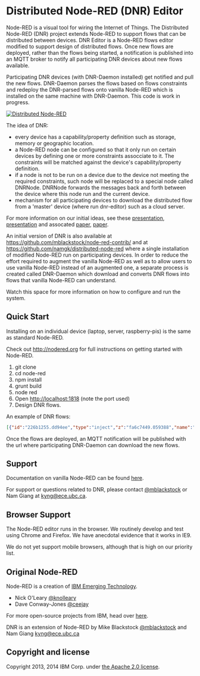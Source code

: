 # Distributed Node-RED (DNR) Editor

Node-RED is a visual tool for wiring the Internet of Things.  The Distributed Node-RED (DNR) project extends Node-RED to support flows that can be distributed between devices. DNR Editor is a Node-RED flows editor modified to support design of distributed flows. Once new flows are deployed, rather than the flows being started, a notification is published into an MQTT broker to notify all participating DNR devices about new flows available. 

Participating DNR devices (with DNR-Daemon installed) get notified and pull the new flows. DNR-Daemon parses the flows based on flows constraints and redeploy the DNR-parsed flows onto vanilla Node-RED which is installed on the same machine with DNR-Daemon. This code is work in progress.

[![Distributed Node-RED](https://github.com/namgk/node-red/raw/master/dnr.png)](#features)

The idea of DNR:

* every device has a capability/property definition such as storage, memory or geographic location.
* a Node-RED node can be configured so that it only run on certain devices by defining one or more constraints assocciate to it. The constraints will be matched against the device's capability/property definition.
* if a node is not to be run on a device due to the device not meeting the required constraints, such node will be replaced to a special node called DNRNode. DNRNode forwards the messages back and forth between the device where this node run and the current device.
* mechanism for all participating devices to download the distributed flow from a 'master' device (where run dnr-editor) such as a cloud server.

For more information on our initial ideas, see these [presentation](http://www.slideshare.net/MichaelBlackstock/wo-t-2014-blackstock-2), [presentation](http://www.slideshare.net/namnhong/developing-io-t-applications-in-the-fog-a-distributed-dataflow-approach) and assocated [paper](http://www.webofthings.org/wp-content/uploads/2009/07/wot20140_submission_1.pdf), [paper](https://www.researchgate.net/publication/290435774_Developing_IoT_Applications_in_the_Fog_a_Distributed_Dataflow_Approach). 

An initial version of DNR is also available at <https://github.com/mblackstock/node-red-contrib/> and at <https://github.com/namgk/distributed-node-red> where a single installation of modified Node-RED run on participating devices. In order to reduce the effort required to augment the vanilla Node-RED as well as to allow users to use vanilla Node-RED instead of an augmented one, a separate process is created called DNR-Daemon which download and converts DNR flows into flows that vanilla Node-RED can understand.

Watch this space for more information on how to configure and run the system.

## Quick Start

Installing on an individual device (laptop, server, raspberry-pis) is the same as standard Node-RED.

Check out <http://nodered.org> for full instructions on getting started with Node-RED.

1. git clone
2. cd node-red
3. npm install
4. grunt build
5. node red
6. Open <http://localhost:1818> (note the port used)
7. Design DNR flows.

An example of DNR flows:

```json
[{"id":"226b1255.dd94ee","type":"inject","z":"fa6c7449.059388","name":"","topic":"","payload":"","payloadType":"date","repeat":"","crontab":"","once":false,"x":104,"y":45,"wires":[["533f07e9.acc0f8"]]},{"id":"533f07e9.acc0f8","type":"file in","z":"fa6c7449.059388","name":"","filename":"dnr.test","format":"utf8","x":246,"y":123,"wires":[["9fbc541f.6043a8","41aef548.be510c"]],"constraints":{"1880":{"deviceId":"1880","fill":"#f7dbe4","id":"1880","text":"1880"},"1881":{"id":"1881","deviceId":"1881","fill":"#c46170","text":"1881"}}},{"id":"9fbc541f.6043a8","type":"debug","z":"fa6c7449.059388","name":"","active":true,"console":"false","complete":"false","x":439,"y":89,"wires":[],"constraints":{"1881":{"id":"1881","deviceId":"1881","fill":"#c46170","text":"1881"}}},{"id":"41aef548.be510c","type":"debug","z":"fa6c7449.059388","name":"","active":true,"console":"false","complete":"false","x":436.5,"y":173,"wires":[],"constraints":{"1880":{"deviceId":"1880","fill":"#f7dbe4","id":"1880","text":"1880"}}}]
```

Once the flows are deployed, an MQTT notification will be published with the url where participating DNR-Daemon can download the new flows.

## Support
Documentation on vanilla Node-RED can be found [here](http://nodered.org/docs/).

For support or questions related to DNR, please contact [@mblackstock](http://twitter.com/mblackstock) or Nam Giang at <kyng@ece.ubc.ca>.

## Browser Support

The Node-RED editor runs in the browser. We routinely develop and test using
Chrome and Firefox. We have anecdotal evidence that it works in IE9.

We do not yet support mobile browsers, although that is high on our priority
list.

## Original Node-RED

Node-RED is a creation of [IBM Emerging Technology](http://ibm.com/blogs/et).

* Nick O'Leary [@knolleary](http://twitter.com/knolleary)
* Dave Conway-Jones [@ceejay](http://twitter.com/ceejay)

For more open-source projects from IBM, head over [here](http://ibm.github.io).

DNR is an extension of Node-RED by Mike Blackstock [@mblackstock](http://twitter.com/mblackstock) and Nam Giang <kyng@ece.ubc.ca>

## Copyright and license

Copyright 2013, 2014 IBM Corp. under [the Apache 2.0 license](LICENSE).
